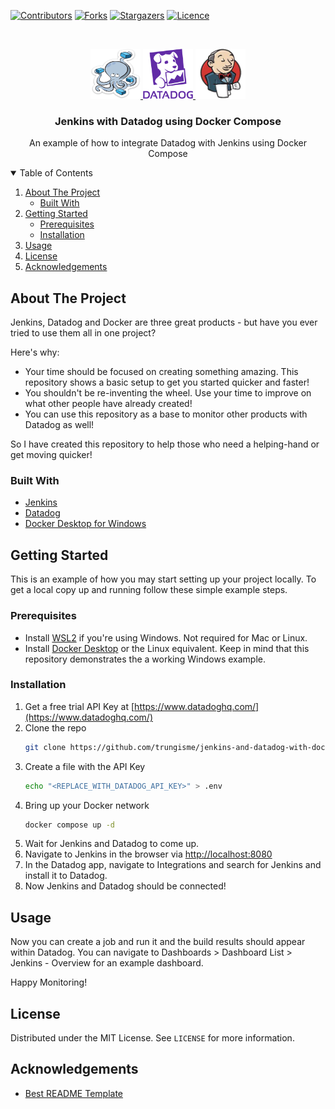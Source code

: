 [![Contributors][contributors-shield]][contributors-url]
[![Forks][forks-shield]][forks-url]
[![Stargazers][stars-shield]][stars-url]
[![Licence][licence-shield]][licence-url]


<br />
<p align="center">
<a href="https://docs.docker.com/compose/">
    <img src="img/docker-compose.png" alt="Logo" width="80" height="80">
</a>
<a href="https://www.datadoghq.com/">
    <img src="img/datadog.png" alt="Logo" width="80" height="80">
</a>
<a href="https://www.jenkins.io/">
    <img src="img/jenkins.png" alt="Logo" width="80" height="80">
</a>

<h3 align="center">Jenkins with Datadog using Docker Compose</h3>

<p align="center">
    An example of how to integrate Datadog with Jenkins using Docker Compose
</p>
</p>



<!-- TABLE OF CONTENTS -->
<details open="open">
  <summary>Table of Contents</summary>
  <ol>
    <li>
      <a href="#about-the-project">About The Project</a>
      <ul>
        <li><a href="#built-with">Built With</a></li>
      </ul>
    </li>
    <li>
      <a href="#getting-started">Getting Started</a>
      <ul>
        <li><a href="#prerequisites">Prerequisites</a></li>
        <li><a href="#installation">Installation</a></li>
      </ul>
    </li>
    <li><a href="#usage">Usage</a></li>
    <li><a href="#license">License</a></li>
    <li><a href="#acknowledgements">Acknowledgements</a></li>
  </ol>
</details>

## About The Project

Jenkins, Datadog and Docker are three great products - but have you ever tried to use them all in one project?

Here's why:
* Your time should be focused on creating something amazing. This repository shows a basic setup to get you started quicker and faster!
* You shouldn't be re-inventing the wheel. Use your time to improve on what other people have already created!
* You can use this repository as a base to monitor other products with Datadog as well!

So I have created this repository to help those who need a helping-hand or get moving quicker!

### Built With
* [Jenkins](https://www.jenkins.io/)
* [Datadog](https://www.datadoghq.com/)
* [Docker Desktop for Windows](https://docs.docker.com/docker-for-windows/install/)

## Getting Started

This is an example of how you may start setting up your project locally.
To get a local copy up and running follow these simple example steps.

### Prerequisites

* Install [WSL2](https://docs.microsoft.com/en-us/windows/wsl/install-win10) if you're using Windows. Not required for Mac or Linux.
* Install [Docker Desktop](https://docs.docker.com/desktop/) or the Linux equivalent. Keep in mind that this repository demonstrates the a working Windows example.

### Installation

1. Get a free trial API Key at [https://www.datadoghq.com/](https://www.datadoghq.com/)
2. Clone the repo
   ```sh
   git clone https://github.com/trungisme/jenkins-and-datadog-with-docker.git
   ```
3. Create a file with the API Key
   ```sh
   echo "<REPLACE_WITH_DATADOG_API_KEY>" > .env
   ```
4. Bring up your Docker network
   ```sh
   docker compose up -d
   ```
5. Wait for Jenkins and Datadog to come up.
6. Navigate to Jenkins in the browser via [http://localhost:8080](http://localhost:8080)
7. In the Datadog app, navigate to Integrations and search for Jenkins and install it to Datadog.
8. Now Jenkins and Datadog should be connected!

## Usage

Now you can create a job and run it and the build results should appear within Datadog.
You can navigate to Dashboards > Dashboard List > Jenkins - Overview for an example dashboard.

Happy Monitoring!

## License

Distributed under the MIT License. See `LICENSE` for more information.

## Acknowledgements
* [Best README Template](https://github.com/othneildrew/Best-README-Template)

<!-- MARKDOWN LINKS & IMAGES -->
<!-- https://www.markdownguide.org/basic-syntax/#reference-style-links -->
[contributors-shield]: https://img.shields.io/github/contributors/othneildrew/Best-README-Template.svg?style=for-the-badge
[contributors-url]: https://github.com/trungisme/jenkins-and-datadog-with-docker/graphs/contributors
[forks-shield]: https://img.shields.io/github/forks/othneildrew/Best-README-Template.svg?style=for-the-badge
[forks-url]: https://github.com/trungisme/jenkins-and-datadog-with-docker/network/members
[stars-shield]: https://img.shields.io/github/stars/othneildrew/Best-README-Template.svg?style=for-the-badge
[stars-url]: https://github.com/trungisme/jenkins-and-datadog-with-docker/stargazers
[licence-shield]: https://img.shields.io/github/license/othneildrew/Best-README-Template.svg?style=for-the-badge
[licence-url]: https://github.com/trungisme/jenkins-and-datadog-with-docker/blob/master/LICENSE.txt
